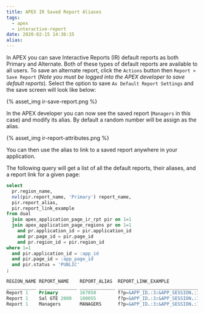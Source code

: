 ```yaml
---
title: APEX IR Saved Report Aliases
tags:
  - apex
  - interactive-report
date: 2020-02-15 14:36:15
alias:
---
```



In APEX you can save Interactive Reports (IR) default reports as both Primary and Alternate. Both of these types of default reports are available to all users. To save an alternate report, click the `Actions` button then `Report > Save Report` (*Note you must be logged into the APEX developer to save default reports*). Select the option to save `As Default Report Settings` and the save screen will look like below:

{% asset_img ir-save-report.png %}

In the APEX developer you can now see the saved report (`Managers` in this case) and modify its alias. By default a random number will be assign as the alias.

{% asset_img ir-report-attributes.png %}

You can then use the alias to link to a saved report anywhere in your application.

The following query will get a list of all the default reports, their aliases, and a report link for a given page:

```sql
select 
  pr.region_name, 
  nvl(pir.report_name, 'Primary') report_name, 
  pir.report_alias, 
  pir.report_link_example
from dual
  join apex_application_page_ir_rpt pir on 1=1
  join apex_application_page_regions pr on 1=1
    and pr.application_id = pir.application_id
    and pr.page_id = pir.page_id
    and pr.region_id = pir.region_id
where 1=1
  and pir.application_id = :app_id
  and pir.page_id = :app_page_id
  and pir.status = 'PUBLIC'
;

REGION_NAME REPORT_NAME    REPORT_ALIAS  REPORT_LINK_EXAMPLE
___________ ______________ _____________ __________________________________________
Report 1    Primary        167050        f?p=&APP_ID.:3:&APP_SESSION.:IR_167050
Report 1    Sal GTE 2000   180055        f?p=&APP_ID.:3:&APP_SESSION.:IR_180055
Report 1    Managers       MANAGERS      f?p=&APP_ID.:3:&APP_SESSION.:IR_MANAGERS
```


